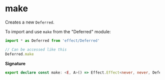 # make

Creates a new `Deferred`.

To import and use `make` from the "Deferred" module:

```ts
import * as Deferred from 'effect/Deferred'

// Can be accessed like this
Deferred.make
```

**Signature**

```ts
export declare const make: <E, A>() => Effect.Effect<never, never, Deferred<E, A>>
```
